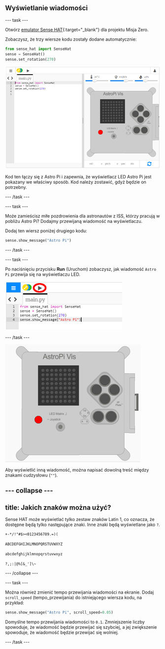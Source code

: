 ## Wyświetlanie wiadomości

--- task ---

Otwórz [emulator Sense HAT](https://trinket.io/mission-zero){:target="_blank"} dla projektu Misja Zero.

Zobaczysz, że trzy wiersze kodu zostały dodane automatycznie:

```python
from sense_hat import SenseHat
sense = SenseHat()
sense.set_rotation(270)
```

![emulator sense hat](images/sense-hat-emulator2.png)

Kod ten łączy się z Astro Pi i zapewnia, że wyświetlacz LED Astro Pi jest pokazany we właściwy sposób. Kod należy zostawić, gdyż będzie on potrzebny.

--- /task ---

--- task ---

Może zamieścisz miłe pozdrowienia dla astronautów z ISS, którzy pracują w pobliżu Astro Pi? Dodajmy przewijaną wiadomość na wyświetlaczu.

Dodaj ten wiersz poniżej drugiego kodu:

```python
sense.show_message("Astro Pi")
```

--- /task ---

--- task ---

Po naciśnięciu przycisku **Run** (Uruchom) zobaczysz, jak wiadomość `Astro Pi` przewija się na wyświetlaczu LED.

![pokaż kod wiadomości kliknij uruchom](images/show-message-code-annotated.PNG)

--- /task ---

![Przewijanie wiadomości](images/scroll-message.gif)

Aby wyświetlić inną wiadomość, można napisać dowolną treść między znakami cudzysłowu (`""`).

--- collapse ---
---
title: Jakich znaków można użyć?
---

Sense HAT może wyświetlać tylko zestaw znaków Latin 1, co oznacza, że ​​dostępne będą tylko następujące znaki. Inne znaki będą wyświetlane jako `?`.

    +-*/!"#$><0123456789.=)(
    
    ABCDEFGHIJKLMNOPQRSTUVWXYZ
    
    abcdefghijklmnopqrstuvwxyz
    
    ?,;:|@%[&_']\~
    

--- /collapse ---

--- task ---

Można również zmienić tempo przewijania wiadomości na ekranie. Dodaj `scroll_speed` (tempo_przewijania) do istniejącego wiersza kodu, na przykład:

```python
sense.show_message("Astro Pi", scroll_speed=0.05)
```

Domyślne tempo przewijania wiadomości to `0.1`. Zmniejszenie liczby spowoduje, że wiadomość będzie przewijać się szybciej, a jej zwiększenie spowoduje, że wiadomość będzie przewijać się wolniej.

--- /task ---